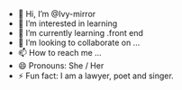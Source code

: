 - 👋 Hi, I’m @Ivy-mirror
- 👀 I’m interested in learning
- 🌱 I’m currently learning .front end
- 💞️ I’m looking to collaborate on ...
- 📫 How to reach me ...
- 😄 Pronouns: She / Her
- ⚡ Fun fact: I am a lawyer, poet and singer.

<!---
Ivy-mirror/Ivy-mirror is a ✨ special ✨ repository because its `README.md` (this file) appears on your GitHub profile.
You can click the Preview link to take a look at your changes.
--->
